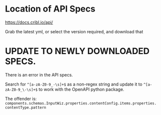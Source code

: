 # Location of API Specs

https://docs.cribl.io/api/

Grab the latest yml, or select the version required, and download that

# UPDATE TO NEWLY DOWNLOADED SPECS.

There is an error in the API specs.

Search for `^[a-zA-Z0-9_-\s]+$` as a non-regex string and update it to `^[a-zA-Z0-9_\-\s]+$` to work with the OpenAPI python package.

The offender is: `components.schemas.InputWiz.properties.contentConfig.items.properties.contentType.pattern`